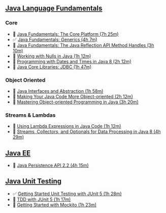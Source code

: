 ## [Java Language Fundamentals](https://app.pluralsight.com/paths/skills/java)

### Core

- :black_square_button: [Java Fundamentals: The Core Platform (7h 25m)](https://app.pluralsight.com/library/courses/java-fundamentals-core-platform/table-of-contents)
- :white_check_mark: [Java Fundamentals: Generics (4h 7m)](https://app.pluralsight.com/library/courses/java-generics)
- :black_square_button: [Java Fundamentals: The Java Reflection API Method Handles (3h 10m)](https://app.pluralsight.com/library/courses/java-generics)
- :black_square_button: [Working with Nulls in Java (1h 12m)](https://app.pluralsight.com/library/courses/working-nulls-java/table-of-contents)
- :black_square_button: [Programming with Dates and Times in Java 8 (2h 12m)](https://app.pluralsight.com/library/courses/java8-dates-times-programming/table-of-contents)
- :black_square_button: [Java Core Libraries: JDBC (1h 47m)](https://app.pluralsight.com/library/courses/java-core-libraries-jdbc/table-of-contents)

### Object Oriented

- :black_square_button: [Java Interfaces and Abstraction (1h 58m)](https://app.pluralsight.com/library/courses/junit-5-unit-testing-getting-started/table-of-contents)
- :black_square_button: [Making Your Java Code More Object-oriented (2h 12m)](https://app.pluralsight.com/library/courses/object-oriented-java-code/table-of-contents)
- :black_square_button: [Mastering Object-oriented Programming in Java (3h 20m)](https://app.pluralsight.com/library/courses/object-oriented-java-code/table-of-contents)

### Streams & Lambdas

- :black_square_button: [Using Lambda Expressions in Java Code (1h 12m)](https://app.pluralsight.com/library/courses/lambda-expressions-java-code/table-of-contents)
- :black_square_button: [Streams, Collectors, and Optionals for Data Processing in Java 8 (4h 29m)](https://app.pluralsight.com/library/courses/java-8-data-processing-streams-collectors-optionals/table-of-contents)

## [Java EE](https://app.pluralsight.com/paths/skill/java-ee-foundations)

- :black_square_button: [Java Persistence API 2.2 (4h 15m)](https://app.pluralsight.com/library/courses/java-persistence-api-21/table-of-contents)

## [Java Unit Testing](https://app.pluralsight.com/paths/skills/unit-testing-in-java)

- :white_check_mark: [Getting Started Unit Testing with JUnit 5 (1h 28m)](https://app.pluralsight.com/library/courses/junit-5-unit-testing-getting-started/table-of-contents)
- :black_square_button: [TDD with JUnit 5 (1h 17m)](https://app.pluralsight.com/library/courses/tdd-junit5/table-of-contents)
- :black_square_button: [Getting Started with Mockito (1h 23m)](https://app.pluralsight.com/library/courses/mockito-getting-started/table-of-contents)

